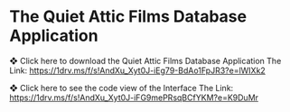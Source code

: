 # The Quiet Attic Films Database Application

❖ Click here to download the Quiet Attic Films Database Application
The Link:
https://1drv.ms/f/s!AndXu_Xyt0J-iEg79-BdAo1FpJR3?e=lWIXk2


❖ Click here to see the code view of the Interface
The Link:
https://1drv.ms/f/s!AndXu_Xyt0J-iFG9mePRsqBCfYKM?e=K9DuMr
